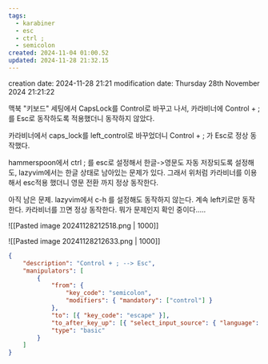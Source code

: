 ```yaml
---
tags:
  - karabiner
  - esc
  - ctrl ;
  - semicolon
created: 2024-11-04 01:00.52
updated: 2024-11-28 21:32.15
---
```


creation date: 2024-11-28 21:21
modification date: Thursday 28th November 2024 21:21:22

맥북 "키보드" 세팅에서 CapsLock를 Control로 바꾸고 나서, 카라비너에 Control + ; 를 Esc로 동작하도록 적용했더니 동작하지 않았다.

카라비너에서 caps_lock를 left_control로 바꾸었더니 Control + ; 가 Esc로 정상 동작했다.

hammerspoon에서 ctrl ; 를 esc로 설정해서 한글->영문도 자동 저장되도록 설정해도,
lazyvim에서는 한글 상태로 남아있는 문제가 있다. 그래서 위처럼 카라비너를 이용해서 esc적용 했더니 영문 전환 까지 정상 동작한다.


아직 남은 문제.
lazyvim에서 c-h 를 설정해도 동작하지 않는다. 계속 left키로만 동작한다.
카라비너를 끄면 정상 동작한다.
뭐가 문제인지 확인 중이다.....


![[Pasted image 20241128212518.png | 1000]]



![[Pasted image 20241128212633.png | 1000]]


```json
{
    "description": "Control + ; --> Esc",
    "manipulators": [
        {
            "from": {
                "key_code": "semicolon",
                "modifiers": { "mandatory": ["control"] }
            },
            "to": [{ "key_code": "escape" }],
            "to_after_key_up": [{ "select_input_source": { "language": "en" } }],
            "type": "basic"
        }
    ]
}
```